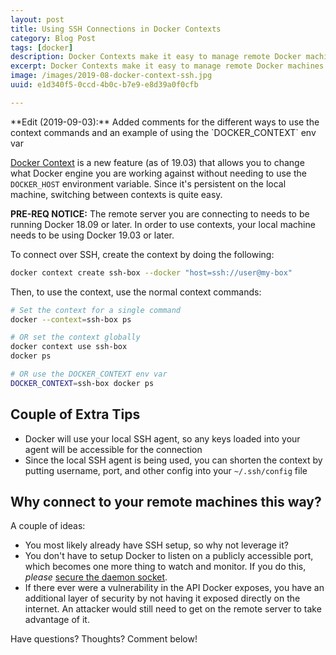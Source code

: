 ```yaml
---
layout: post
title: Using SSH Connections in Docker Contexts
category: Blog Post
tags: [docker]
description: Docker Contexts make it easy to manage remote Docker machines. Here's how to use SSH to connect to your remote machines. 
excerpt: Docker Contexts make it easy to manage remote Docker machines. Here's how to use SSH to connect to your remote machines.
image: /images/2019-08-docker-context-ssh.jpg
uuid: e1d340f5-0ccd-4b0c-b7e9-e8d39a0f0cfb

---
```


<div class="alert alert-info" markdown="1">
**Edit (2019-09-03):** Added comments for the different ways to use the context commands and an example of using the `DOCKER_CONTEXT` env var
</div>

[Docker Context](https://docs.docker.com/engine/reference/commandline/context/) is a new feature (as of 19.03) that allows you to change what Docker engine you are working against without needing to use the `DOCKER_HOST` environment variable. Since it's persistent on the local machine, switching between contexts is quite easy.

**PRE-REQ NOTICE:** The remote server you are connecting to needs to be running Docker 18.09 or later. In order to use contexts, your local machine needs to be using Docker 19.03 or later.

To connect over SSH, create the context by doing the following:

```bash
docker context create ssh-box --docker "host=ssh://user@my-box"
```

Then, to use the context, use the normal context commands:

```bash
# Set the context for a single command
docker --context=ssh-box ps

# OR set the context globally
docker context use ssh-box
docker ps

# OR use the DOCKER_CONTEXT env var
DOCKER_CONTEXT=ssh-box docker ps
```

## Couple of Extra Tips

- Docker will use your local SSH agent, so any keys loaded into your agent will be accessible for the connection
- Since the local SSH agent is being used, you can shorten the context by putting username, port, and other config into your `~/.ssh/config` file

## Why connect to your remote machines this way?

A couple of ideas:

- You most likely already have SSH setup, so why not leverage it?
- You don't have to setup Docker to listen on a publicly accessible port, which becomes one more thing to watch and monitor. If you do this, _please_ [secure the daemon socket](https://docs.docker.com/engine/security/https/).
- If there ever were a vulnerability in the API Docker exposes, you have an additional layer of security by not having it exposed directly on the internet. An attacker would still need to get on the remote server to take advantage of it.

Have questions? Thoughts? Comment below!
